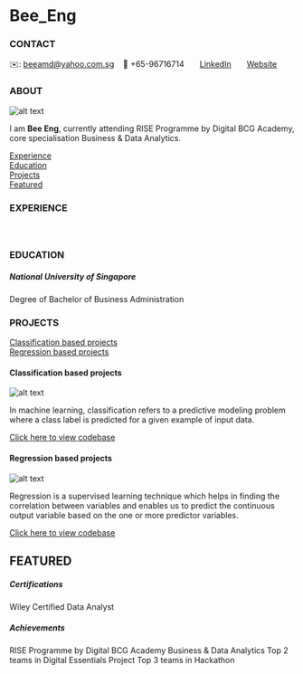 # Bee_Eng
<!-- CONTACT Section Starts -->
### CONTACT

<!-- Add your details -->
✉️: beeamd@yahoo.com.sg 
&nbsp;&nbsp; 📲 +65-96716714
&nbsp;&nbsp;&nbsp;&nbsp;&nbsp; [LinkedIn](https://www.linkedin.com/in/bee-eng-n-b70319163/) 
&nbsp;&nbsp;&nbsp;&nbsp;&nbsp; [Website]()
<!-- CONTACT Section Ends -->

<!-- ABOUT Section Starts -->
### ABOUT
<!-- Add link to your picture -->

![alt text]()

<!-- Add your details -->

I am __Bee Eng__, currently attending RISE Programme by Digital BCG Academy, core specialisation Business & Data Analytics.


<!-- Add link to the sections -->
[Experience](#experience) <br>
[Education](#education) <br>
[Projects](#projects) <br>
[Featured](#featured) <br> 

<!-- ABOUT Section Ends -->

<!-- EXPERIENCE Section Starts -->
### EXPERIENCE
<!-- Add your details -->
##### 
<br>


<!-- EXPERIENCE Section Ends -->

<!-- EDUCATION Section Starts -->
### EDUCATION
<!-- Add your details -->
##### National University of Singapore
Degree of Bachelor of Business Administration 

<!-- EDUCATION Section Ends -->

<!-- PROJECTS Section Starts -->
### PROJECTS
<!-- Add your details -->

[Classification based projects](#classification-based-projects) <br>
[Regression based projects](#regression-based-projects) <br>

<!-- Add your details -->

#### Classification based projects
![alt text](https://raw.githubusercontent.com/krvishwesh54/Kumar-Vishwesh/main/images/Classification.png)

In machine learning, classification refers to a predictive modeling problem where a class label is predicted for a given example of input data.

[Click here to view codebase](https://github.com/krvishwesh54/DataScience_DeepLearning_MachineLearning/tree/master/Classification)

#### Regression based projects
![alt text](https://raw.githubusercontent.com/krvishwesh54/Kumar-Vishwesh/main/images/Regression.jpg)

Regression is a supervised learning technique which helps in finding the correlation between variables and enables us to predict the continuous output variable based on the one or more predictor variables.

[Click here to view codebase](https://github.com/krvishwesh54/DataScience_DeepLearning_MachineLearning/tree/master/Regression)

<!-- PROJECTS Section Ends -->

<!-- FEATURED Section Starts -->
## FEATURED
<!-- Add your details -->
##### Certifications
Wiley Certified Data Analyst

##### Achievements
RISE Programme by Digital BCG Academy
Business & Data Analytics
Top 2 teams in Digital Essentials Project
Top 3 teams in Hackathon 
<!-- FEATURED Section Ends -->

